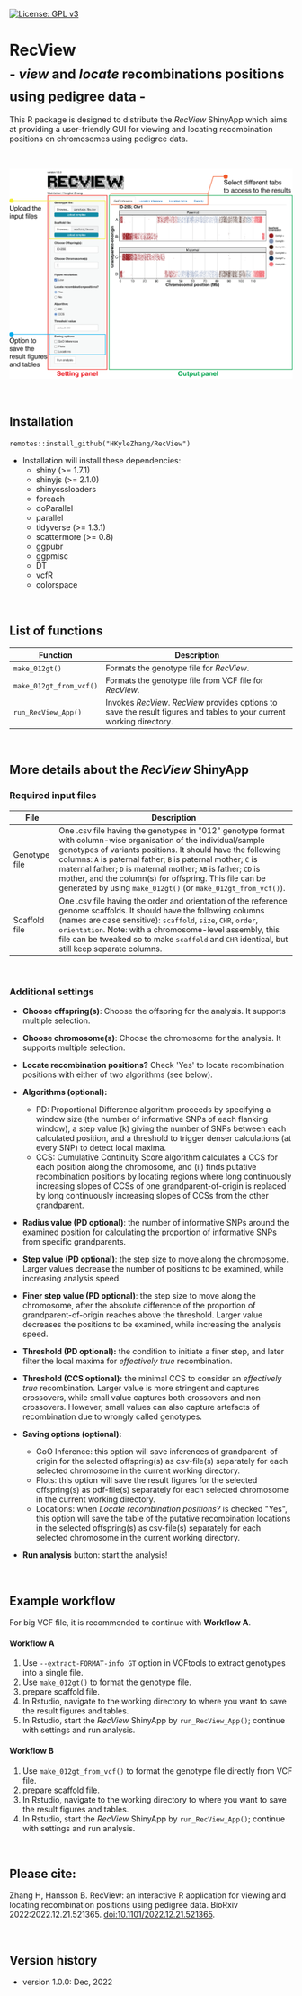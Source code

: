 [![License: GPL v3](https://img.shields.io/badge/License-GPLv3-blue.svg)](https://www.gnu.org/licenses/gpl-3.0)

# RecView<br><sub>- *view* and *locate* recombinations positions using pedigree data -</sub>

This R package is designed to distribute the *RecView* ShinyApp which aims at providing a user-friendly GUI for viewing and locating recombination positions on chromosomes using pedigree data.

<br>

![](https://github.com/HKyleZhang/Thesis_Figure_and_Supplementary/blob/main/3.Paper-III_RecView/Figure/Figure_06.png)

<br>

## Installation

`remotes::install_github("HKyleZhang/RecView")`

-   Installation will install these dependencies:
    -   shiny (\>= 1.7.1)
    -   shinyjs (\>= 2.1.0)
    -   shinycssloaders
    -   foreach
    -   doParallel
    -   parallel
    -   tidyverse (\>= 1.3.1)
    -   scattermore (\>= 0.8)
    -   ggpubr
    -   ggpmisc
    -   DT
    -   vcfR
    -   colorspace

<br>

## List of functions

| Function                | Description                                                                                                            |
|-------------------|-----------------------------------------------------|
| `make_012gt()`          | Formats the genotype file for *RecView*.                                                                               |
| `make_012gt_from_vcf()` | Formats the genotype file from VCF file for *RecView*.                                                                 |
| `run_RecView_App()`     | Invokes *RecView*. *RecView* provides options to save the result figures and tables to your current working directory. |

<br>

## More details about the *RecView* ShinyApp

### Required input files

| File          | Description                                                                                                                                                                                                                                                                                                                                                                                                                                 |
|-----------------|-------------------------------------------------------|
| Genotype file | One .csv file having the genotypes in "012" genotype format with column-wise organisation of the individual/sample genotypes of variants positions. It should have the following columns: `A` is paternal father; `B` is paternal mother; `C` is maternal father; `D` is maternal mother; `AB` is father; `CD` is mother, and the column(s) for offspring. This file can be generated by using `make_012gt()` (or `make_012gt_from_vcf()`). |
| Scaffold file | One .csv file having the order and orientation of the reference genome scaffolds. It should have the following columns (names are case sensitive): `scaffold`, `size`, `CHR`, `order`, `orientation`. Note: with a chromosome-level assembly, this file can be tweaked so to make `scaffold` and `CHR` identical, but still keep separate columns.                                                                                          |

<br>

### Additional settings

-   **Choose offspring(s)**: Choose the offspring for the analysis. It supports multiple selection.

-   **Choose chromosome(s)**: Choose the chromosome for the analysis. It supports multiple selection.

-   **Locate recombination positions?** Check 'Yes' to locate recombination positions with either of two algorithms (see below).

-   **Algorithms (optional):**

    -   PD: Proportional Difference algorithm proceeds by specifying a window size (the number of informative SNPs of each flanking window), a step value (k) giving the number of SNPs between each calculated position, and a threshold to trigger denser calculations (at every SNP) to detect local maxima.
    -   CCS: Cumulative Continuity Score algorithm calculates a CCS for each position along the chromosome, and (ii) finds putative recombination positions by locating regions where long continuously increasing slopes of CCSs of one grandparent-of-origin is replaced by long continuously increasing slopes of CCSs from the other grandparent.

-   **Radius value (PD optional)**: the number of informative SNPs around the examined position for calculating the proportion of informative SNPs from specific grandparents.

-   **Step value (PD optional)**: the step size to move along the chromosome. Larger values decrease the number of positions to be examined, while increasing analysis speed.

-   **Finer step value (PD optional)**: the step size to move along the chromosome, after the absolute difference of the proportion of grandparent-of-origin reaches above the threshold. Larger value decreases the positions to be examined, while increasing the analysis speed.

-   **Threshold (PD optional):** the condition to initiate a finer step, and later filter the local maxima for *effectively true* recombination.

-   **Threshold (CCS optional):** the minimal CCS to consider an *effectively true* recombination. Larger value is more stringent and captures crossovers, while small value captures both crossovers and non-crossovers. However, small values can also capture artefacts of recombination due to wrongly called genotypes.

-   **Saving options (optional):**

    -   GoO Inference: this option will save inferences of grandparent-of-origin for the selected offspring(s) as csv-file(s) separately for each selected chromosome in the current working directory.
    -   Plots: this option will save the result figures for the selected offspring(s) as pdf-file(s) separately for each selected chromosome in the current working directory.
    -   Locations: when *Locate recombination positions?* is checked "Yes", this option will save the table of the putative recombination locations in the selected offspring(s) as csv-file(s) separately for each selected chromosome in the current working directory.

-   **Run analysis** button: start the analysis!

<br>

## Example workflow

For big VCF file, it is recommended to continue with **Workflow A**.

#### **Workflow A**

1.  Use `--extract-FORMAT-info GT` option in VCFtools to extract genotypes into a single file.
2.  Use `make_012gt()` to format the genotype file.
3.  prepare scaffold file.
4.  In Rstudio, navigate to the working directory to where you want to save the result figures and tables.
5.  In Rstudio, start the *RecView* ShinyApp by `run_RecView_App()`; continue with settings and run analysis.

#### **Workflow B**

1.  Use `make_012gt_from_vcf()` to format the genotype file directly from VCF file.
2.  prepare scaffold file.
3.  In Rstudio, navigate to the working directory to where you want to save the result figures and tables.
4.  In Rstudio, start the *RecView* ShinyApp by `run_RecView_App()`; continue with settings and run analysis.

<br>

## Please cite:

Zhang H, Hansson B. RecView: an interactive R application for viewing and locating recombination positions using pedigree data. BioRxiv 2022:2022.12.21.521365. <doi:10.1101/2022.12.21.521365>.

<br>

## Version history

-   version 1.0.0: Dec, 2022
